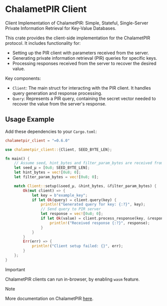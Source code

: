 # ChalametPIR Client

Client Implementation of ChalametPIR: Simple, Stateful, Single-Server Private Information Retrieval for Key-Value Databases.

This crate provides the client-side implementation for the ChalametPIR protocol. It includes functionality for:

- Setting up the PIR client with parameters received from the server.
- Generating private information retrieval (PIR) queries for specific keys.
- Processing responses received from the server to recover the desired value.

Key components:

- `Client`:  The main struct for interacting with the PIR client.  It handles query generation and response processing.
- `Query`: Represents a PIR query, containing the secret vector needed to recover the value from the server's response.

## Usage Example

Add these dependencies to your `Cargo.toml`:

```toml
chalametpir_client = "=0.6.0"
```

```rust
use chalametpir_client::{Client, SEED_BYTE_LEN};

fn main() {
    // Assume seed, hint_bytes and filter_param_bytes are received from the PIR server
    let seed_μ = [0u8; SEED_BYTE_LEN];
    let hint_bytes = vec![0u8; 0];
    let filter_param_bytes = vec![0u8; 0];

    match Client::setup(&seed_μ, &hint_bytes, &filter_param_bytes) {
        Ok(mut client) => {
            let key = b"example_key";
            if let Ok(query) = client.query(key) {
                println!("Generated query for key: {:?}", key);
                // Send query to PIR server
                let response = vec![0u8; 0];
                if let Ok(value) = client.process_response(key, &response) {
                    println!("Received response {:?}", response);
                }
            }
        }
        Err(err) => {
            println!("Client setup failed: {}", err);
        }
    };
}
```

> [!IMPORTANT]
> ChalametPIR clients can run in-browser, by enabling `wasm` feature.

> [!NOTE]
> More documentation on ChalametPIR [here](../README.md).
